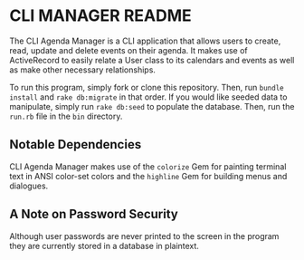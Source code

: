 # CLI MANAGER README

The CLI Agenda Manager is a CLI application that allows users to create, read, update and delete events on their agenda. It makes use of ActiveRecord to easily relate a User class to its calendars and events as well as make other necessary relationships.

To run this program, simply fork or clone this repository. Then, run `bundle install` and `rake db:migrate` in that order. If you would like seeded data to manipulate, simply run `rake db:seed` to populate the database. Then, run the `run.rb` file in the `bin` directory.

## Notable Dependencies

CLI Agenda Manager makes use of the `colorize` Gem for painting terminal text in ANSI color-set colors and the `highline` Gem for building menus and dialogues.

## A Note on Password Security

Although user passwords are never printed to the screen in the program they are currently stored in a database in plaintext.
